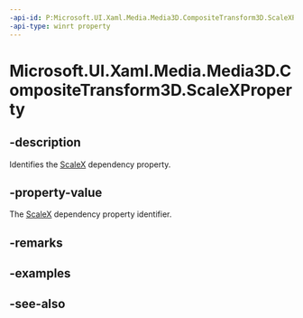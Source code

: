 ```yaml
---
-api-id: P:Microsoft.UI.Xaml.Media.Media3D.CompositeTransform3D.ScaleXProperty
-api-type: winrt property
---
```


<!-- Property syntax
public Windows.UI.Xaml.DependencyProperty ScaleXProperty { get; }
-->

# Microsoft.UI.Xaml.Media.Media3D.CompositeTransform3D.ScaleXProperty

## -description
Identifies the [ScaleX](compositetransform3d_scalex.md) dependency property.

## -property-value
The [ScaleX](compositetransform3d_scalex.md) dependency property identifier.

## -remarks

## -examples

## -see-also
